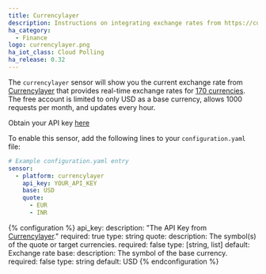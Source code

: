 ```yaml
---
title: Currencylayer
description: Instructions on integrating exchange rates from https://currencylayer.com/ within Home Assistant.
ha_category:
  - Finance
logo: currencylayer.png
ha_iot_class: Cloud Polling
ha_release: 0.32
---
```


The `currencylayer` sensor will show you the current exchange rate from [Currencylayer](https://currencylayer.com/) that provides real-time exchange rates for [170 currencies](https://currencylayer.com/currencies). The free account is limited to only USD as a base currency, allows 1000 requests per month, and updates every hour.

Obtain your API key [here](https://currencylayer.com/product)

To enable this sensor, add the following lines to your `configuration.yaml` file:

```yaml
# Example configuration.yaml entry
sensor:
  - platform: currencylayer
    api_key: YOUR_API_KEY
    base: USD
    quote:
      - EUR
      - INR
```

{% configuration %}
api_key:
  description: "The API Key from [Currencylayer](https://currencylayer.com/)."
  required: true
  type: string
quote:
  description: The symbol(s) of the quote or target currencies.
  required: false
  type: [string, list]
  default: Exchange rate
base:
  description: The symbol of the base currency.
  required: false
  type: string
  default: USD
{% endconfiguration %}
